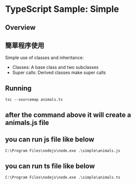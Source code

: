 # TypeScript Sample: Simple 

## Overview 
## 簡單程序使用
Simple use of classes and inheritance:
- Classes:  A base class and two subclasses 
- Super calls: Derived classes make super calls


## Running 

`tsc --sourcemap animals.ts`
## after the command above it will create a animals.js file
## you can run js file like below
`C:\Program Files\nodejs\node.exe .\simple\animals.js`
## you can run ts file like below
`C:\Program Files\nodejs\node.exe .\simple\animals.ts`